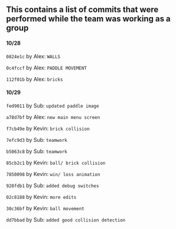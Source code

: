 ## This contains a list of commits that were performed while the team was working as a group

 #### 10/28
 `0824e1c` by Alex: `WALLS`

 `0c4fccf` by Alex: `PADDLE MOVEMENT`

 `112f01b` by Alex: `bricks`

 #### 10/29
 `fed9011` by Sub: `updated paddle image`
 
 `a78d7bf` by Alex: `new main menu screen`
 
 `f7cb49e` by Kevin: `brick collision`
 
 `7efc9d3` by Sub: `teamwork`
 
 `b5063c8` by Sub: `teamwork`
 
 `85cb2c1` by Kevin: `ball/ brick collision`
 
 `7850098` by Kevin: `win/ loss animation`
 
 `928fdb1` by Sub: `added debug switches`
 
 `02c8188` by Kevin: `more edits`
 
 `30c36bf` by Kevin: `ball movement`
 
 `dd7bbad` by Sub: `added good collision detection`
